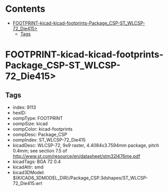 



Contents
========

* [FOOTPRINT-kicad-kicad-footprints-Package_CSP-ST_WLCSP-72_Die415>](#footprint-kicad-kicad-footprints-package_csp-st_wlcsp-72_die415)
	* [Tags](#tags)

# FOOTPRINT-kicad-kicad-footprints-Package_CSP-ST_WLCSP-72_Die415>

## Tags

- index: 9113
- hexID: 
- oompType: FOOTPRINT
- oompSize: kicad
- oompColor: kicad-footprints
- oompDesc: Package_CSP
- oompIndex: ST_WLCSP-72_Die415
- kicadDesc: WLCSP-72, 9x9 raster, 4.4084x3.7594mm package, pitch 0.4mm; see section 7.5 of http://www.st.com/resource/en/datasheet/stm32l476me.pdf
- kicadTags: BGA 72 0.4
- kicadAttr: smd
- kicad3DModel: ${KICAD6_3DMODEL_DIR}/Package_CSP.3dshapes/ST_WLCSP-72_Die415.wrl
